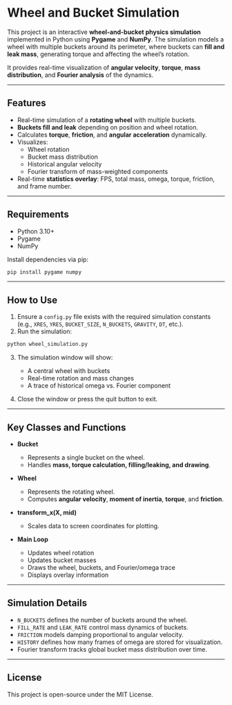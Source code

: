 # Wheel and Bucket Simulation

This project is an interactive **wheel-and-bucket physics simulation** implemented in Python using **Pygame** and **NumPy**. The simulation models a wheel with multiple buckets around its perimeter, where buckets can **fill and leak mass**, generating torque and affecting the wheel’s rotation.  

It provides real-time visualization of **angular velocity**, **torque**, **mass distribution**, and **Fourier analysis** of the dynamics.

---

## Features

- Real-time simulation of a **rotating wheel** with multiple buckets.
- **Buckets fill and leak** depending on position and wheel rotation.
- Calculates **torque**, **friction**, and **angular acceleration** dynamically.
- Visualizes:
  - Wheel rotation
  - Bucket mass distribution
  - Historical angular velocity
  - Fourier transform of mass-weighted components
- Real-time **statistics overlay**: FPS, total mass, omega, torque, friction, and frame number.

---

## Requirements

- Python 3.10+  
- Pygame  
- NumPy  

Install dependencies via pip:

```bash
pip install pygame numpy
````

---

## How to Use

1. Ensure a `config.py` file exists with the required simulation constants (e.g., `XRES`, `YRES`, `BUCKET_SIZE`, `N_BUCKETS`, `GRAVITY`, `DT`, etc.).
2. Run the simulation:

```bash
python wheel_simulation.py
```

3. The simulation window will show:

   * A central wheel with buckets
   * Real-time rotation and mass changes
   * A trace of historical omega vs. Fourier component

4. Close the window or press the quit button to exit.

---

## Key Classes and Functions

* **Bucket**

  * Represents a single bucket on the wheel.
  * Handles **mass, torque calculation, filling/leaking, and drawing**.
* **Wheel**

  * Represents the rotating wheel.
  * Computes **angular velocity**, **moment of inertia**, **torque**, and **friction**.
* **transform_x(X, mid)**

  * Scales data to screen coordinates for plotting.
* **Main Loop**

  * Updates wheel rotation
  * Updates bucket masses
  * Draws the wheel, buckets, and Fourier/omega trace
  * Displays overlay information

---

## Simulation Details

* `N_BUCKETS` defines the number of buckets around the wheel.
* `FILL_RATE` and `LEAK_RATE` control mass dynamics of buckets.
* `FRICTION` models damping proportional to angular velocity.
* `HISTORY` defines how many frames of omega are stored for visualization.
* Fourier transform tracks global bucket mass distribution over time.

---

## License

This project is open-source under the MIT License.

